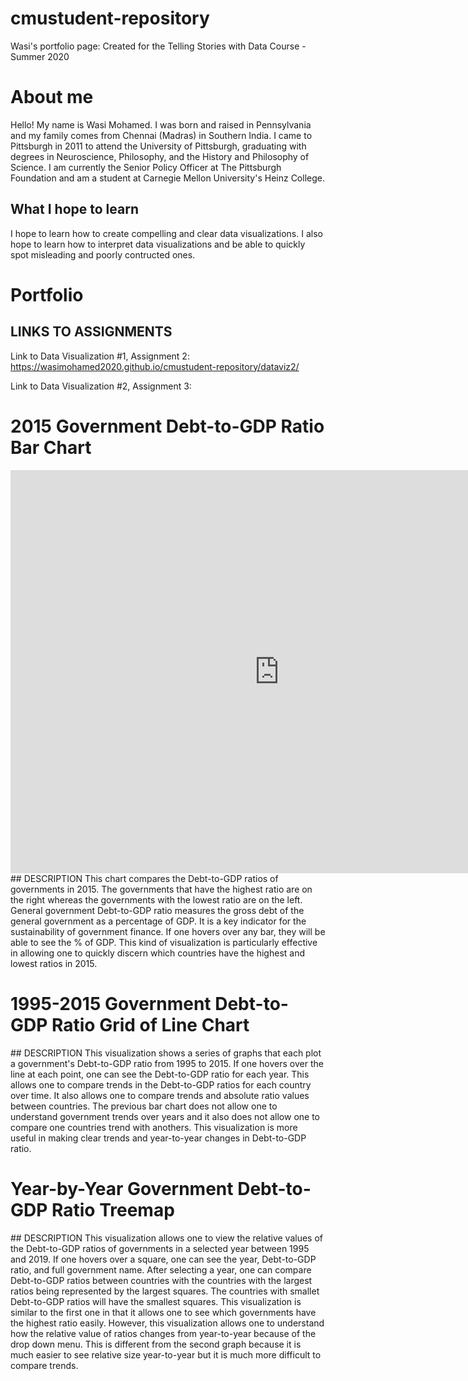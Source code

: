 # cmustudent-repository
Wasi's portfolio page: Created for the Telling Stories with Data Course - Summer 2020

# About me
Hello! My name is Wasi Mohamed. I was born and raised in Pennsylvania and my family comes from Chennai (Madras) in Southern India. I came to Pittsburgh in 2011 to attend the University of Pittsburgh, graduating with degrees in Neuroscience, Philosophy, and the History and Philosophy of Science. I am currently the Senior Policy Officer at The Pittsburgh Foundation and am a student at Carnegie Mellon University's Heinz College. 

## What I hope to learn
I hope to learn how to create compelling and clear data visualizations. I also hope to learn how to interpret data visualizations and be able to quickly spot misleading and poorly contructed ones. 

# Portfolio

## LINKS TO ASSIGNMENTS

Link to Data Visualization #1, Assignment 2: https://wasimohamed2020.github.io/cmustudent-repository/dataviz2/

Link to Data Visualization #2, Assignment 3: 


# 2015 Government Debt-to-GDP Ratio Bar Chart
<iframe src="https://data.oecd.org/chart/61R0" width="860" height="645" style="border: 0" mozallowfullscreen="true" webkitallowfullscreen="true" allowfullscreen="true"><a href="https://data.oecd.org/chart/61R0" target="_blank">OECD Chart: General government debt, Total, % of GDP, Annual, 2015</a></iframe>
## DESCRIPTION
This chart compares the Debt-to-GDP ratios of governments in 2015. The governments that have the highest ratio are on the right whereas the governments with the lowest ratio are on the left. General government Debt-to-GDP ratio measures the gross debt of the general government as a percentage of GDP. It is a key indicator for the sustainability of government finance. If one hovers over any bar, they will be able to see the % of GDP. This kind of visualization is particularly effective in allowing one to quickly discern which countries have the highest and lowest ratios in 2015. 




# 1995-2015 Government Debt-to-GDP Ratio Grid of Line Chart
<div class="flourish-embed flourish-chart" data-src="visualisation/3191094" data-url="https://flo.uri.sh/visualisation/3191094/embed"><script src="https://public.flourish.studio/resources/embed.js"></script></div>
## DESCRIPTION
This visualization shows a series of graphs that each plot a government's Debt-to-GDP ratio from 1995 to 2015. If one hovers over the line at each point, one can see the Debt-to-GDP ratio for each year. This allows one to compare trends in the Debt-to-GDP ratios for each country over time. It also allows one to compare trends and absolute ratio values between countries. The previous bar chart does not allow one to understand government trends over years and it also does not allow one to compare one countries trend with anothers. This visualization is more useful in making clear trends and year-to-year changes in Debt-to-GDP ratio. 




# Year-by-Year Government Debt-to-GDP Ratio Treemap
<div class="flourish-embed flourish-hierarchy" data-src="visualisation/3191518" data-url="https://flo.uri.sh/visualisation/3191518/embed"><script src="https://public.flourish.studio/resources/embed.js"></script></div>
## DESCRIPTION
This visualization allows one to view the relative values of the Debt-to-GDP ratios of governments in a selected year between 1995 and 2019. If one hovers over a square, one can see the year, Debt-to-GDP ratio, and full government name. After selecting a year, one can compare Debt-to-GDP ratios between countries with the countries with the largest ratios being represented by the largest squares. The countries with smallet Debt-to-GDP ratios will have the smallest squares. This visualization is similar to the first one in that it allows one to see which governments have the highest ratio easily. However, this visualization allows one to understand how the relative value of ratios changes from year-to-year because of the drop down menu. This is different from the second graph because it is much easier to see relative size year-to-year but it is much more difficult to compare trends. 
